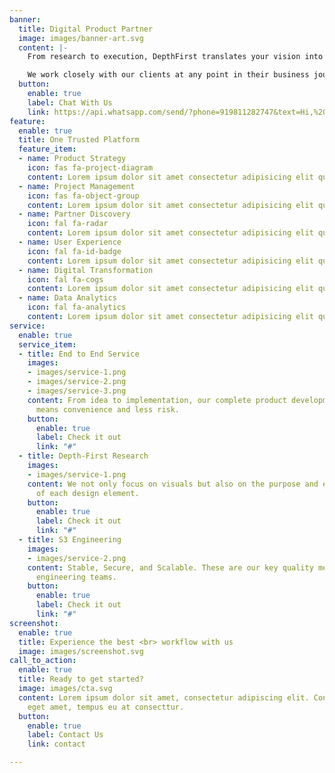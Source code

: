 ```yaml
---
banner:
  title: Digital Product Partner
  image: images/banner-art.svg
  content: |-
    From research to execution, DepthFirst translates your vision into products that customers love. DepthFirst offers consulting services in product strategy, project management, user experience, and data analytics. In addition, our platform helps you choose from a wide variety of talented teams to bring brilliant ideas into being.

    We work closely with our clients at any point in their business journey to achieve impactful and results-driven digital product development.
  button:
    enable: true
    label: Chat With Us
    link: https://api.whatsapp.com/send/?phone=919811282747&text=Hi,%20I%20wanted%20to%20enquire%20about%20&app_absent=0
feature:
  enable: true
  title: One Trusted Platform
  feature_item:
  - name: Product Strategy
    icon: fas fa-project-diagram
    content: Lorem ipsum dolor sit amet consectetur adipisicing elit quam nihil
  - name: Project Management
    icon: fas fa-object-group
    content: Lorem ipsum dolor sit amet consectetur adipisicing elit quam nihil
  - name: Partner Discovery
    icon: fal fa-radar
    content: Lorem ipsum dolor sit amet consectetur adipisicing elit quam nihil
  - name: User Experience
    icon: fal fa-id-badge
    content: Lorem ipsum dolor sit amet consectetur adipisicing elit quam nihil
  - name: Digital Transformation
    icon: fal fa-cogs
    content: Lorem ipsum dolor sit amet consectetur adipisicing elit quam nihil
  - name: Data Analytics
    icon: fal fa-analytics
    content: Lorem ipsum dolor sit amet consectetur adipisicing elit quam nihil
service:
  enable: true
  service_item:
  - title: End to End Service
    images:
    - images/service-1.png
    - images/service-2.png
    - images/service-3.png
    content: From idea to implementation, our complete product development approach
      means convenience and less risk.
    button:
      enable: true
      label: Check it out
      link: "#"
  - title: Depth-First Research
    images:
    - images/service-1.png
    content: We not only focus on visuals but also on the purpose and effectiveness
      of each design element.
    button:
      enable: true
      label: Check it out
      link: "#"
  - title: S3 Engineering
    images:
    - images/service-2.png
    content: Stable, Secure, and Scalable. These are our key quality metrics for our
      engineering teams.
    button:
      enable: true
      label: Check it out
      link: "#"
screenshot:
  enable: true
  title: Experience the best <br> workflow with us
  image: images/screenshot.svg
call_to_action:
  enable: true
  title: Ready to get started?
  image: images/cta.svg
  content: Lorem ipsum dolor sit amet, consectetur adipiscing elit. Consequat tristique
    eget amet, tempus eu at consecttur.
  button:
    enable: true
    label: Contact Us
    link: contact

---
```

